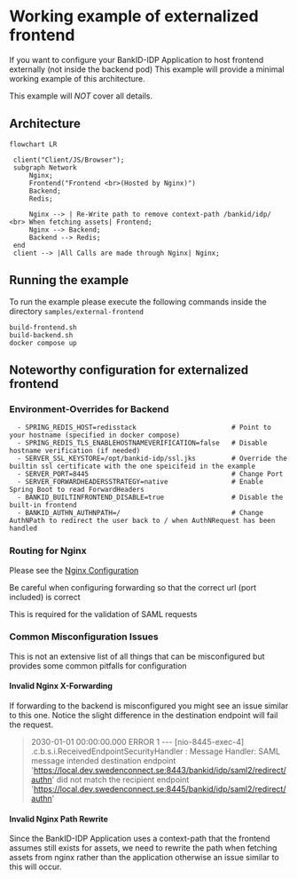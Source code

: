 # Working example of externalized frontend

If you want to configure your BankID-IDP Application to host frontend externally (not inside the backend pod)
This example will provide a minimal working example of this architecture. 

This example will _NOT_ cover all details. 

## Architecture
```mermaid
flowchart LR

 client("Client/JS/Browser");
 subgraph Network
     Nginx;
     Frontend("Frontend <br>(Hosted by Nginx)")
     Backend;
     Redis;
     
     Nginx --> | Re-Write path to remove context-path /bankid/idp/ <br> When fetching assets| Frontend;
     Nginx --> Backend;
     Backend --> Redis;
 end
 client --> |All Calls are made through Nginx| Nginx;
```

## Running the example
To run the example please execute the following commands inside the directory `samples/external-frontend`

```shell
build-frontend.sh
build-backend.sh
docker compose up
```
## Noteworthy configuration for externalized frontend

### Environment-Overrides for Backend
```
  - SPRING_REDIS_HOST=redisstack                        # Point to your hostname (specified in docker compose)
  - SPRING_REDIS_TLS_ENABLEHOSTNAMEVERIFICATION=false   # Disable hostname verification (if needed)
  - SERVER_SSL_KEYSTORE=/opt/bankid-idp/ssl.jks         # Override the builtin ssl certificate with the one speicifeid in the example
  - SERVER_PORT=8445                                    # Change Port
  - SERVER_FORWARDHEADERSSTRATEGY=native                # Enable Spring Boot to read ForwardHeaders
  - BANKID_BUILTINFRONTEND_DISABLE=true                 # Disable the built-in frontend
  - BANKID_AUTHN_AUTHNPATH=/                            # Change AuthNPath to redirect the user back to / when AuthNRequest has been handled
```
### Routing for Nginx
Please see the [Nginx Configuration](./nginx.conf)

Be careful when configuring forwarding so that the correct url (port included) is correct

This is required for the validation of SAML requests

### Common Misconfiguration Issues

This is not an extensive list of all things that can be misconfigured but provides some common pitfalls for configuration

#### Invalid Nginx X-Forwarding
If forwarding to the backend is misconfigured you might see an issue similar to this one. Notice the slight difference in the destination endpoint will fail the request.
> 2030-01-01 00:00:00.000 ERROR 1 --- [nio-8445-exec-4] .c.b.s.i.ReceivedEndpointSecurityHandler : Message Handler:  SAML message intended destination endpoint 'https://local.dev.swedenconnect.se:8443/bankid/idp/saml2/redirect/authn' did not match the recipient endpoint 'https://local.dev.swedenconnect.se:8445/bankid/idp/saml2/redirect/authn'

#### Invalid Nginx Path Rewrite
Since the BankID-IDP Application uses a context-path that the frontend assumes still exists for assets, we need to rewrite the path when fetching assets from nginx rather than the application otherwise an issue similar to this will occur.
